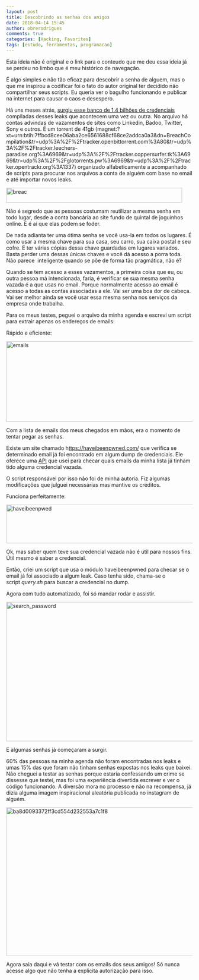 ```yaml
---
layout: post
title: Descobrindo as senhas dos amigos
date: 2018-04-14 15:45
author: obrerodrigues
comments: true
categories: [Hacking, Favorites]
tags: [estudo, ferramentas, programacao]
---
```

Esta ideia não é original e o link para o conteudo que me deu essa ideia já se perdeu no limbo que é meu histórico de navegação.

É algo simples e não tão eficaz para descobrir a senha de alguem, mas o que me inspirou a codificar foi o fato do autor original ter decidido não compartilhar seus scripts. Eu queria ver o bagulho funcionando e publicar na internet para causar o caos e desespero.

Há uns meses atrás, <a href="https://medium.com/4iqdelvedeep/1-4-billion-clear-text-credentials-discovered-in-a-single-database-3131d0a1ae14" target="_blank" rel="noopener">surgiu esse banco de 1.4 bilhões de credenciais</a> compiladas desses leaks que acontecem uma vez ou outra. No arquivo há contas advindas de vazamentos de sites como Linkedin, Badoo, Twitter, Sony e outros. É um torrent de 41gb (magnet:?xt=urn:btih:7ffbcd8cee06aba2ce6561688cf68ce2addca0a3&amp;dn=BreachCompilation&amp;tr=udp%3A%2F%2Ftracker.openbittorrent.com%3A80&amp;tr=udp%3A%2F%2Ftracker.leechers-paradise.org%3A6969&amp;tr=udp%3A%2F%2Ftracker.coppersurfer.tk%3A6969&amp;tr=udp%3A%2F%2Fglotorrents.pw%3A6969&amp;tr=udp%3A%2F%2Ftracker.opentrackr.org%3A1337) organizado alfabeticamente a acompanhado de scripts para procurar nos arquivos a conta de alguém com base no email e até importar novos leaks.

<img class="alignnone size-full wp-image-1579" src="https://image.ibb.co/gzySMd/breac.png" alt="breac" width="475" height="40" />

Não é segredo que as pessoas costumam reutilizar a mesma senha em todo lugar, desde a conta bancária ao site fundo de quintal de joguinhos online. E é aí que elas podem se foder.

De nada adianta ter uma ótima senha se você usa-la em todos os lugares. É como usar a mesma chave para sua casa, seu carro, sua caixa postal e seu cofre. E ter várias cópias dessa chave guardadas em lugares variados. Basta perder uma dessas únicas chaves e você dá acesso a porra toda. Não parece  inteligente quando se põe de forma tão pragmática, não é?

Quando se tem acesso a esses vazamentos, a primeira coisa que eu, ou outra pessoa má intencionada, faria, é verificar se sua mesma senha vazada é a que usas no email. Porque normalmente acesso ao email é acesso a todas as contas associadas a ele. Vai ser uma boa dor de cabeça. Vai ser melhor ainda se você usar essa mesma senha nos serviços da empresa onde trabalha.

Para os meus testes, peguei o arquivo da minha agenda e escrevi um script para extrair apenas os endereços de emails:

<script src="https://gist.github.com/brerodrigues/395c25ae2f11287914b138b981ffed50.js"></script>

Rápido e eficiente:

<img class="alignnone size-full wp-image-1580" src="https://image.ibb.co/mfzZ1d/emails.png" alt="emails" width="794" height="217" />

Com a lista de emails dos meus chegados em mãos, era o momento de tentar pegar as senhas.

Existe um site chamado h<a href="https://haveibeenpwned.com/" target="_blank" rel="noopener">ttps://haveibeenpwned.com/</a> que verifica se determinado email já foi encontrado em algum dump de credenciais. Ele oferece uma <a href="https://haveibeenpwned.com/API/v2" target="_blank" rel="noopener">API</a> que usei para checar quais emails da minha lista já tinham tido alguma credencial vazada.

O script responsável por isso não foi de minha autoria. Fiz algumas modificações que julguei necessárias mas mantive os créditos.

<script src="https://gist.github.com/brerodrigues/92ffcb8a25b55bc78d5176cbd11d4671.js"></script>

Funciona perfeitamente:

<img class="alignnone size-full wp-image-1581" src="https://image.ibb.co/ke7nMd/haveibeenpwed.png" alt="haveibeenpwed" width="687" height="104" />

Ok, mas saber quem teve sua credencial vazada não é útil para nossos fins. Útil mesmo é saber a credencial.

Então, criei um script que usa o módulo haveibeenpwned para checar se o email já foi associado a algum leak. Caso tenha sido, chama-se o script <em>query.sh</em> para buscar a credencial no dump.

<script src="https://gist.github.com/brerodrigues/5363502ed49e4febcf5fbc5942d739f5.js"></script>

Agora com tudo automatizado, foi só mandar rodar e assistir.

<img class="alignnone size-full wp-image-1582" src="https://preview.ibb.co/hs9j1d/search_password.png" alt="search_password" width="655" height="375" />

E algumas senhas já começaram a surgir.

60% das pessoas na minha agenda não foram encontradas nos leaks e umas 15% das que foram não tinham senhas expostas nos leaks que baixei. Não cheguei a testar as senhas porque estaria confessando um crime se dissesse que testei, mas foi uma experiência divertida escrever e ver o código funcionando. A diversão mora no processo e não na recompensa, já dizia alguma imagem inspiracional aleatória publicada no instagram de alguém.

<img class="alignnone size-full wp-image-1591" src="https://image.ibb.co/gK3cMd/ba8d0093372ff3cd554d232553a7c1f8.jpg" alt="ba8d0093372ff3cd554d232553a7c1f8" width="850" height="400" />

Agora saia daqui e vá testar com os emails dos seus amigos! Só nunca acesse algo que não tenha a explicita autorização para isso.
